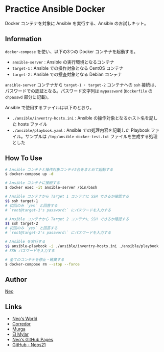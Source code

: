 # Practice Ansible Docker

Docker コンテナを対象に Ansible を実行する、Ansible のお試しキット。


## Information

`docker-compose` を使い、以下の3つの Docker コンテナを起動する。

- `ansible-server` : Ansible の実行環境となるコンテナ
- `target-1` : Ansible での操作対象となる CentOS コンテナ
- `target-2` : Ansible での捜査対象となる Debian コンテナ

`ansible-server` コンテナから `target-1` ・ `target-2` コンテナへの `ssh` 接続は、パスワードでの認証となる。パスワード文字列は `mypassword` (`Dockerfile` の `chpasswd` 部分に記載)。

Ansible で使用するファイルは以下のとおり。

- `./ansible/inventry-hosts.ini` : Ansible の操作対象となるホスト名を記した hosts ファイル
- `./ansible/playbook.yaml` : Ansible での処理内容を記載した Playbook ファイル。サンプルは `/tmp/ansible-docker-test.txt` ファイルを生成する処理とした


## How To Use

```sh
# Ansible コンテナと操作対象コンテナ2台をまとめて起動する
$ docker-compose up -d

# Ansible コンテナに接続する
$ docker exec -it ansible-server /bin/bash

# Ansible コンテナから Target 1 コンテナに SSH できるか確認する
$$ ssh target-1
# 初回のみ `yes` と回答する
# `root@target-1's password:` にパスワードを入力する

# Ansible コンテナから Target 2 コンテナに SSH できるか確認する
$$ ssh target-2
# 初回のみ `yes` と回答する
# `root@target-2's password:` にパスワードを入力する

# Ansible を実行する
$$ ansible-playbook -i ./ansible/inventry-hosts.ini ./ansible/playbook.yaml --ask-pass
# SSH パスワードを入力する

# 全てのコンテナを停止・破棄する
$ docker-compose rm --stop --force
```


## Author

[Neo](http://neo.s21.xrea.com/)


## Links

- [Neo's World](http://neo.s21.xrea.com/)
- [Corredor](http://neos21.hatenablog.com/)
- [Murga](http://neos21.hatenablog.jp/)
- [El Mylar](http://neos21.hateblo.jp/)
- [Neo's GitHub Pages](https://neos21.github.io/)
- [GitHub - Neos21](https://github.com/Neos21/)
